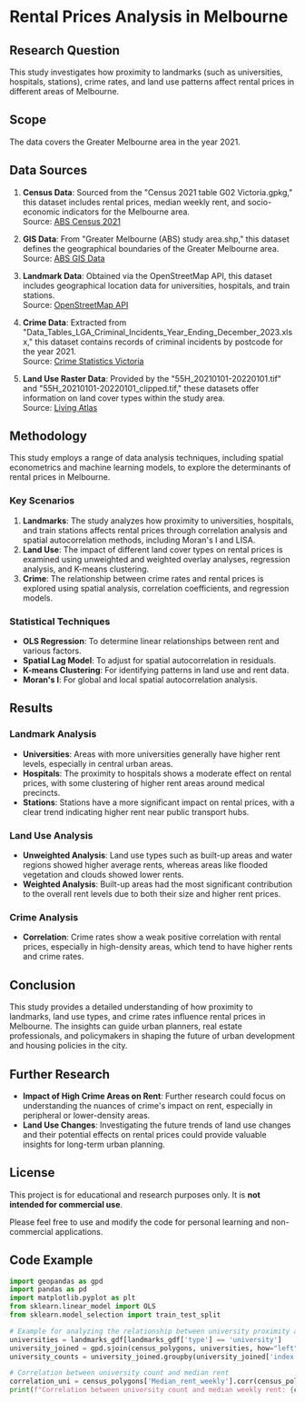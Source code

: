 # Rental Prices Analysis in Melbourne

## Research Question
This study investigates how proximity to landmarks (such as universities, hospitals, stations), crime rates, and land use patterns affect rental prices in different areas of Melbourne.

## Scope
The data covers the Greater Melbourne area in the year 2021.

## Data Sources
1. **Census Data**: Sourced from the "Census 2021 table G02 Victoria.gpkg," this dataset includes rental prices, median weekly rent, and socio-economic indicators for the Melbourne area.  
   Source: [ABS Census 2021](https://www.abs.gov.au/census/find-census-data/geopackages?release=2021&geography=VIC&topic=HIHC&gda=GDA2020)

2. **GIS Data**: From "Greater Melbourne (ABS) study area.shp," this dataset defines the geographical boundaries of the Greater Melbourne area.  
   Source: [ABS GIS Data](https://www.abs.gov.au/statistics/standards/australian-statistical-geography-standard-asgs-edition-3/jul2021-jun2026/access-and-downloads/digital-boundary-files)

3. **Landmark Data**: Obtained via the OpenStreetMap API, this dataset includes geographical location data for universities, hospitals, and train stations.  
   Source: [OpenStreetMap API](https://www.openstreetmap.org/relation/4246124#map=11/-37.7870/145.0140)

4. **Crime Data**: Extracted from "Data_Tables_LGA_Criminal_Incidents_Year_Ending_December_2023.xlsx," this dataset contains records of criminal incidents by postcode for the year 2021.  
   Source: [Crime Statistics Victoria](https://www.crimestatistics.vic.gov.au/crime-statistics/latest-victorian-crime-data/download-data)

5. **Land Use Raster Data**: Provided by the "55H_20210101-20220101.tif" and "55H_20210101-20220101_clipped.tif," these datasets offer information on land cover types within the study area.  
   Source: [Living Atlas](https://livingatlas.arcgis.com/landcoverexplorer/#mapCenter=39.18600%2C9.04200%2C10&mode=step&timeExtent=2017%2C2022&year=2020&downloadMode=true)

## Methodology

This study employs a range of data analysis techniques, including spatial econometrics and machine learning models, to explore the determinants of rental prices in Melbourne.

### Key Scenarios
1. **Landmarks**: The study analyzes how proximity to universities, hospitals, and train stations affects rental prices through correlation analysis and spatial autocorrelation methods, including Moran's I and LISA.
2. **Land Use**: The impact of different land cover types on rental prices is examined using unweighted and weighted overlay analyses, regression analysis, and K-means clustering.
3. **Crime**: The relationship between crime rates and rental prices is explored using spatial analysis, correlation coefficients, and regression models.

### Statistical Techniques
- **OLS Regression**: To determine linear relationships between rent and various factors.
- **Spatial Lag Model**: To adjust for spatial autocorrelation in residuals.
- **K-means Clustering**: For identifying patterns in land use and rent data.
- **Moran's I**: For global and local spatial autocorrelation analysis.

## Results

### Landmark Analysis
- **Universities**: Areas with more universities generally have higher rent levels, especially in central urban areas.
- **Hospitals**: The proximity to hospitals shows a moderate effect on rental prices, with some clustering of higher rent areas around medical precincts.
- **Stations**: Stations have a more significant impact on rental prices, with a clear trend indicating higher rent near public transport hubs.

### Land Use Analysis
- **Unweighted Analysis**: Land use types such as built-up areas and water regions showed higher average rents, whereas areas like flooded vegetation and clouds showed lower rents.
- **Weighted Analysis**: Built-up areas had the most significant contribution to the overall rent levels due to both their size and higher rent prices. 

### Crime Analysis
- **Correlation**: Crime rates show a weak positive correlation with rental prices, especially in high-density areas, which tend to have higher rents and crime rates.

## Conclusion

This study provides a detailed understanding of how proximity to landmarks, land use types, and crime rates influence rental prices in Melbourne. The insights can guide urban planners, real estate professionals, and policymakers in shaping the future of urban development and housing policies in the city.

## Further Research

- **Impact of High Crime Areas on Rent**: Further research could focus on understanding the nuances of crime's impact on rent, especially in peripheral or lower-density areas.
- **Land Use Changes**: Investigating the future trends of land use changes and their potential effects on rental prices could provide valuable insights for long-term urban planning.

## License

This project is for educational and research purposes only. It is **not intended for commercial use**. 

Please feel free to use and modify the code for personal learning and non-commercial applications.

## Code Example
```python
import geopandas as gpd
import pandas as pd
import matplotlib.pyplot as plt
from sklearn.linear_model import OLS
from sklearn.model_selection import train_test_split

# Example for analyzing the relationship between university proximity and rent
universities = landmarks_gdf[landmarks_gdf['type'] == 'university']
university_joined = gpd.sjoin(census_polygons, universities, how="left", predicate="intersects")
university_counts = university_joined.groupby(university_joined['index']).size()

# Correlation between university count and median rent
correlation_uni = census_polygons['Median_rent_weekly'].corr(census_polygons['university_count'])
print(f"Correlation between university count and median weekly rent: {correlation_uni}")

